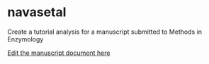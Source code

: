 navasetal
=========

Create a tutorial analysis for a manuscript submitted to Methods in Enzymology

[Edit the manuscript document here](https://docs.google.com/document/d/14yFJWtDydmqrEqe856LC1F_DcNlVG7edxNcqAJVf2Pk/edit)